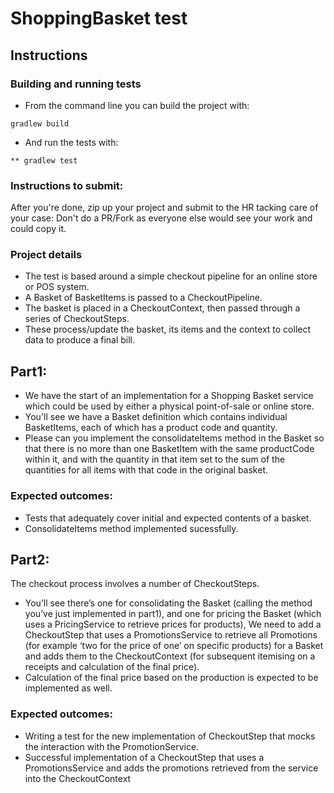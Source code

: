 # ShoppingBasket test

## Instructions

### Building and running tests
* From the command line you can build the project with:
``` 
gradlew build
```

* And run the tests with:
```
** gradlew test
```

### Instructions to submit:

After you're done, zip up your project and submit to the HR tacking care of your case:
Don't do a PR/Fork as everyone else would see your work and could copy it.


### Project details
* The test is based around a simple checkout pipeline for an online store or POS system.
* A Basket of BasketItems is passed to a CheckoutPipeline. 
* The basket is placed in a CheckoutContext, then passed through a series of CheckoutSteps. 
* These process/update the basket, its items and the context to collect data to produce a final bill.


## Part1:
* We have the start of an implementation for a Shopping Basket service which could be used by either a physical point-of-sale or online store. 
* You'll see we have a Basket definition which contains individual BasketItems, each of which has a product code and quantity. 
* Please can you implement the consolidateItems method in the Basket so that there is no more than one BasketItem with the same productCode within it, and with the quantity in that item set to the sum of the quantities for all items with that code in the original basket.

### Expected outcomes:
* Tests that adequately cover initial and expected contents of a basket.
* ConsolidateItems method implemented sucessfully.

## Part2:
The checkout process involves a number of CheckoutSteps. 
* You’ll see there’s one for consolidating the Basket (calling the method you’ve just implemented in part1), and one for pricing the Basket (which uses a PricingService to retrieve prices for products), We need to add a CheckoutStep that uses a PromotionsService to retrieve all Promotions (for example ‘two for the price of one’ on specific products) for a Basket and adds them to the CheckoutContext (for subsequent itemising on a receipts and calculation of the final price).
* Calculation of the final price based on the production is expected to be implemented as well.

### Expected outcomes:
* Writing a test for the new implementation of CheckoutStep that mocks the interaction with the PromotionService.
* Successful implementation of a CheckoutStep that uses a PromotionsService and adds the promotions retrieved from the service into the CheckoutContext
